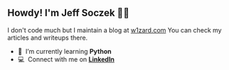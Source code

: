 ## Howdy! I'm Jeff Soczek 👨‍🚀

I don't code much but I maintain a blog at [w1zard.com]
You can check my articles and writeups there.

- :seedling: &nbsp;I’m currently learning **Python**
- :computer: &nbsp;Connect with me on **[LinkedIn]**

<!-- links -->
[w1zard.com]: https://w1zard.com/
[linkedin]: https://www.linkedin.com/in/jsoczek "Jefferson Soczek on LinkedIn"